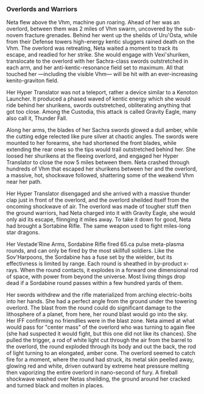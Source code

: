 ### Overlords and Warriors

Neta flew above the Vhm, machine gun roaring. Ahead of her was an overlord, between them was 2 miles of Vhm swarm, uncovered by the sub-novem fracture grenades. Behind her went up the sheilds of Uru'Osta, while from their Defense towers high-energy kentic sluggers rained death on the Vhm. The overlord was retreating, Neta waited a moment to track its escape, and readied for her strike. She would engage with Vexi'shuriken, translocate to the overlord with her Sachra-class swords outstretched in each arm, and her anti-kentic-resonance field set to maximum. All that touched her —including the visible Vhm— will be hit with an ever-increasing kenito-graviton field.

Her Hyper Translator was not a teleport, rather a device similar to a Kenoton Launcher. It produced a phased waved of kentic energy which she would ride behind her shurikens, swords outstretched, obliterating anything that got too close. Among the Custodia, this attack is called Gravity Eagle, many also call it, Thunder Fall.

Along her arms, the blades of her Sachra swords glowed a dull amber, while the cutting edge relected like pure silver at chaotic angles. The swords were mounted to her forearms, she had shortened the front blades, while extending the rear ones so the tips would trail outstretched behind her. She loosed her shurikens at the fleeing overlord, and engaged her Hyper Translator to close the now 5 miles between them. Neta crashed through hundreds of Vhm that escaped her shurikens between her and the overlord, a massive, hot, shockwave followed, shattering some of the weakend Vhm near her path.

Her Hyper Translator disengaged and she arrived with a massive thunder clap just in front of the overlord, and the overlord sheilded itself from the oncoming shockwave of air. The overlord was made of tougher stuff then the ground warriors, had Neta charged into it with Gravity Eagle, she would only aid its escape, flinnging it miles away. To take it down for good, Neta had brought a Sortabine Rifle. The same weapon used to fight miles-long star dragons.

Her Vestade'Rine Arms, Sordabine Rifle fired 65.ca pulse meta-plasma rounds, and can only be fired by the most skillfull soldiers. Like the Sov'Harpoons, the Sordabine has a fuse set by the wielder, but its effectivness is limited by range. Each round is sheathed in by-product x-rays. When the round contacts, it explodes in a forward one dimensional rod of space, with power from beyond the universe. Most living things drop dead if a Sordabine round passes within a few hundred yards of them.

Her swords withdrew and the rifle materialized from arching electric-bolts into her hands. She had a perfect angle from the ground under the towering overlord. The blast from the round could do significant damage to the lithosphere of a planet, from here, her round blast would go into the sky. Her IFF confirming no friendlies were in the blast zone. Neta aimed at what would pass for "center mass" of the overlord who was turning to again flee (she had suspected it would fight, but this one did not like its chances). She pulled the trigger, a rod of white light cut through the air from the barrel to the overlord, the round exploded through its body and out the back, the rod of light turning to an elongated, amber cone. The overlord seemed to catch fire for a moment, where the round had struck, its metal skin peelled away, glowing red and white, driven outward by extreme heat pressure melting then vaporizing the entire overlord in nano-second of fury. A fireball shockwave washed over Netas sheilding, the ground around her cracked and turned black and molten in places.
